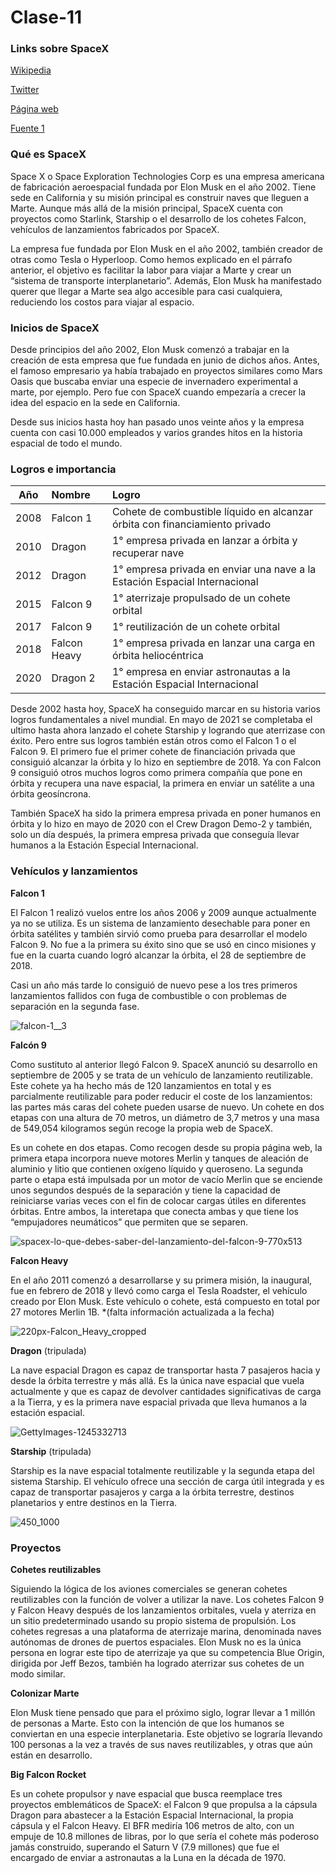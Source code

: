# Clase-11

 ### Links sobre SpaceX
 
 [Wikipedia](https://en.wikipedia.org/wiki/SpaceX)
 
 [Twitter](https://twitter.com/spacex)
 
 [Página web](https://www.spacex.com/)
 
 [Fuente 1](https://www.adslzone.net/reportajes/tecnologia/que-es-spacex/)

### Qué es SpaceX

Space X o Space Exploration Technologies Corp es una empresa americana de fabricación aeroespacial fundada por Elon Musk en el año 2002. Tiene sede en California y su misión principal es construir naves que lleguen a Marte. Aunque más allá de la misión principal, SpaceX cuenta con proyectos como Starlink, Starship o el desarrollo de los cohetes Falcon, vehículos de lanzamientos fabricados por SpaceX.

La empresa fue fundada por Elon Musk en el año 2002, también creador de otras como Tesla o Hyperloop. Como hemos explicado en el párrafo anterior, el objetivo es facilitar la labor para viajar a Marte y crear un “sistema de transporte interplanetario”. Además, Elon Musk ha manifestado querer que llegar a Marte sea algo accesible para casi cualquiera, reduciendo los costos para viajar al espacio. 

### Inicios de SpaceX
Desde principios del año 2002, Elon Musk comenzó a trabajar en la creación de esta empresa que fue fundada en junio de dichos años. Antes, el famoso empresario ya había trabajado en proyectos similares como Mars Oasis que buscaba enviar una especie de invernadero experimental a marte, por ejemplo. Pero fue con SpaceX cuando empezaría a crecer la idea del espacio en la sede en California.

Desde sus inicios hasta hoy han pasado unos veinte años y la empresa cuenta con casi 10.000 empleados y varios grandes hitos en la historia espacial de todo el mundo.

### Logros e importancia

| Año | Nombre | Logro |
| :---: | :---- | :--- |
| 2008 | Falcon 1 | Cohete de combustible líquido en alcanzar órbita con financiamiento privado | 
| 2010 | Dragon | 1° empresa privada en lanzar a órbita y recuperar nave | 
| 2012 | Dragon | 1° empresa privada en enviar una nave a la Estación Espacial Internacional |
| 2015 | Falcon 9 | 1° aterrizaje propulsado de un cohete orbital |
| 2017 | Falcon 9 | 1° reutilización de un cohete orbital | 
| 2018 | Falcon Heavy | 1° empresa privada en lanzar una carga en órbita heliocéntrica |
| 2020 | Dragon 2 | 1° empresa en enviar astronautas a la Estación Espacial Internacional |

Desde 2002 hasta hoy, SpaceX ha conseguido marcar en su historia varios logros fundamentales a nivel mundial. En mayo de 2021 se completaba el ultimo hasta ahora lanzado el cohete Starship y logrando que aterrizase con éxito. Pero entre sus logros también están otros como el Falcon 1 o el Falcon 9. El primero fue el primer cohete de financiación privada que consiguió alcanzar la órbita y lo hizo en septiembre de 2018. Ya con Falcon 9 consiguió otros muchos logros como primera compañía que pone en órbita y recupera una nave espacial, la primera en enviar un satélite a una órbita geosíncrona.

También SpaceX ha sido la primera empresa privada en poner humanos en órbita y lo hizo en mayo de 2020 con el Crew Dragon Demo-2 y también, solo un día después, la primera empresa privada que conseguía llevar humanos a la Estación Especial Internacional.

### Vehículos y lanzamientos

**Falcon 1** 

El Falcon 1 realizó vuelos entre los años 2006 y 2009 aunque actualmente ya no se utiliza. Es un sistema de lanzamiento desechable para poner en órbita satélites y también sirvió como prueba para desarrollar el modelo Falcon 9. No fue a la primera su éxito sino que se usó en cinco misiones y fue en la cuarta cuando logró alcanzar la órbita, el 28 de septiembre de 2018.

Casi un año más tarde lo consiguió de nuevo pese a los tres primeros lanzamientos fallidos con fuga de combustible o con problemas de separación en la segunda fase.

![falcon-1__3](https://user-images.githubusercontent.com/91480489/196318547-3036cc48-6eb9-455b-823f-85d522c65429.jpg)

**Falcón 9**

Como sustituto al anterior llegó Falcon 9. SpaceX anunció su desarrollo en septiembre de 2005 y se trata de un vehículo de lanzamiento reutilizable. Este cohete ya ha hecho más de 120 lanzamientos en total y es parcialmente reutilizable para poder reducir el coste de los lanzamientos: las partes más caras del cohete pueden usarse de nuevo. Un cohete en dos etapas con una altura de 70 metros, un diámetro de 3,7 metros y una masa de 549,054 kilogramos según recoge la propia web de SpaceX.

Es un cohete en dos etapas. Como recogen desde su propia página web, la primera etapa incorpora nueve motores Merlin y tanques de aleación de aluminio y litio que contienen oxígeno líquido y queroseno. La segunda parte o etapa está impulsada por un motor de vacío Merlin que se enciende unos segundos después de la separación y tiene la capacidad de reiniciarse varias veces con el fin de colocar cargas útiles en diferentes órbitas. Entre ambos, la interetapa que conecta ambas y que tiene los “empujadores neumáticos” que permiten que se separen.

![spacex-lo-que-debes-saber-del-lanzamiento-del-falcon-9-770x513](https://user-images.githubusercontent.com/91480489/196318633-b94b3ae1-3eb8-4253-a666-b4436ab3a574.jpg)

**Falcon Heavy**

En el año 2011 comenzó a desarrollarse y su primera misión, la inaugural, fue en febrero de 2018 y llevó como carga el Tesla Roadster, el vehículo creado por Elon Musk. Este vehículo o cohete, está compuesto en total por 27 motores Merlin 1B.
*(falta información actualizada a la fecha)

![220px-Falcon_Heavy_cropped](https://user-images.githubusercontent.com/91480489/196318676-448059af-328b-42b7-8467-9791260abb21.jpg)

**Dragon** (tripulada)

La nave espacial Dragon es capaz de transportar hasta 7 pasajeros hacia y desde la órbita terrestre y más allá. Es la única nave espacial que vuela actualmente y que es capaz de devolver cantidades significativas de carga a la Tierra, y es la primera nave espacial privada que lleva humanos a la estación espacial.

![GettyImages-1245332713](https://user-images.githubusercontent.com/91480489/196318717-a403d7fb-a9ec-4068-8ee7-5bfde2cc35da.jpg)

**Starship** (tripulada)

Starship es la nave espacial totalmente reutilizable y la segunda etapa del sistema Starship. El vehículo ofrece una sección de carga útil integrada y es capaz de transportar pasajeros y carga a la órbita terrestre, destinos planetarios y entre destinos en la Tierra.

![450_1000](https://user-images.githubusercontent.com/91480489/196318776-60815d74-abd9-4f94-9dea-32be4ee457f1.jpg)

###  Proyectos

**Cohetes reutilizables** 

Siguiendo la lógica de los aviones comerciales se generan cohetes reutilizables con la función de volver a utilizar la nave. Los cohetes Falcon 9 y Falcon Heavy después de los lanzamientos orbitales, vuela y aterriza en un sitio predeterminado usando su propio sistema de propulsión. Los cohetes regresas a una plataforma de aterrizaje marina, denominada naves autónomas de drones de puertos espaciales. Elon Musk no es la única persona en lograr este tipo de aterrizaje ya que su competencia Blue Origin, dirigida por Jeff Bezos, también ha logrado aterrizar sus cohetes de un modo similar. 

**Colonizar Marte**

Elon Musk tiene pensado que para el próximo siglo, lograr llevar a 1 millón de personas a Marte. Esto con la intención de que los humanos se conviertan en una especie interplanetaria. Este objetivo se lograría llevando 100 personas a la vez a través de sus naves reutilizables, y otras que aún están en desarrollo.

**Big Falcon Rocket**

Es un cohete propulsor y nave espacial que busca reemplace tres proyectos emblemáticos de SpaceX: el Falcon 9 que propulsa a la cápsula Dragon para abastecer a la Estación Espacial Internacional, la propia cápsula y el Falcon Heavy. El BFR mediría 106 metros de alto, con un empuje de 10.8 millones de libras, por lo que sería el cohete más poderoso jamás construido, superando el Saturn V (7.9 millones) que fue el encargado de enviar a astronautas a la Luna en la década de 1970.
